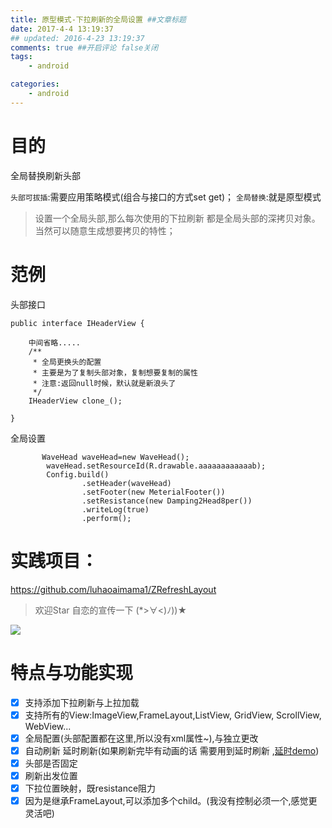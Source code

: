 ```yaml
---
title: 原型模式-下拉刷新的全局设置 ##文章标题
date: 2017-4-4 13:19:37
## updated: 2016-4-23 13:19:37
comments: true ##开启评论 false关闭
tags:
    - android

categories:
    - android
---
```



# 目的

全局替换刷新头部

`头部可拔插`:需要应用策略模式(组合与接口的方式set get)；
`全局替换`:就是原型模式 

>设置一个全局头部,那么每次使用的下拉刷新 都是全局头部的深拷贝对象。当然可以随意生成想要拷贝的特性；

<!-- more -->

# 范例

头部接口
```
public interface IHeaderView {

    中间省略.....
    /**
     * 全局更换头的配置
     * 主要是为了复制头部对象，复制想要复制的属性
     * 注意:返回null时候，默认就是新浪头了
     */
    IHeaderView clone_();

}
```

全局设置
```
       WaveHead waveHead=new WaveHead();
        waveHead.setResourceId(R.drawable.aaaaaaaaaaaab);
        Config.build()
                .setHeader(waveHead)
                .setFooter(new MeterialFooter())
                .setResistance(new Damping2Head8per())
                .writeLog(true)
                .perform();
```

# 实践项目：

https://github.com/luhaoaimama1/ZRefreshLayout

>欢迎Star 自恋的宣传一下 (*>∀<)ﾉ))★

![](https://ww2.sinaimg.cn/large/006tNbRwly1fbthspgg0qj31kw0xrdjz.jpg)

# 特点与功能实现

- [x] 支持添加下拉刷新与上拉加载
- [x] 支持所有的View:ImageView,FrameLayout,ListView, GridView, ScrollView, WebView...
- [x] 全局配置(头部配置都在这里,所以没有xml属性~),与独立更改
- [x] 自动刷新 延时刷新(如果刷新完毕有动画的话 需要用到延时刷新 ,[延时demo](https://github.com/luhaoaimama1/ZRefreshLayout/blob/master/app/src/main/java/zone/com/zrefreshlayoutdemo/header/CircleRefresh.java))
- [x] 头部是否固定
- [x] 刷新出发位置
- [x] 下拉位置映射，既resistance阻力
- [x] 因为是继承FrameLayout,可以添加多个child。(我没有控制必须一个,感觉更灵活吧)
